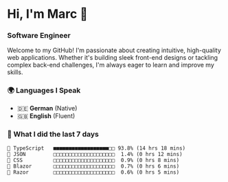 # Hi, I'm Marc 👋 
### Software Engineer

Welcome to my GitHub! I'm passionate about creating intuitive, high-quality web applications. Whether it's building sleek front-end designs or tackling complex back-end challenges, I'm always eager to learn and improve my skills.  

### 🌍 Languages I Speak  
- 🇩🇪 **German** (Native)  
- 🇬🇧 **English** (Fluent)

### 🤯 What I did the last 7 days

```
🔷 TypeScript   ■■■■■■■■■■■■■■■■■■□□ 93.8% (14 hrs 18 mins)
📄 JSON         □□□□□□□□□□□□□□□□□□□□  1.4% (0 hrs 12 mins)
🎨 CSS          □□□□□□□□□□□□□□□□□□□□  0.9% (0 hrs 8 mins)
📄 Blazor       □□□□□□□□□□□□□□□□□□□□  0.7% (0 hrs 6 mins)
📄 Razor        □□□□□□□□□□□□□□□□□□□□  0.6% (0 hrs 5 mins)
```
